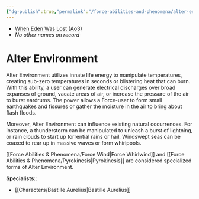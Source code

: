 ```yaml
---
{"dg-publish":true,"permalink":"/force-abilities-and-phenomena/alter-environment/","tags":["universal","alter","forcepower"],"noteIcon":"saber1"}
---
```


- [When Eden Was Lost (Ao3)](https://archiveofourown.org/works/19334440)
- *No other names on record*
# Alter Environment
Alter Environment utilizes innate life energy to manipulate temperatures, creating sub-zero temperatures in seconds or blistering heat that can burn. With this ability, a user can generate electrical discharges over broad expanses of ground, vacate areas of air, or increase the pressure of the air to burst eardrums. The power allows a Force-user to form small earthquakes and fissures or gather the moisture in the air to bring about flash floods. 

Moreover, Alter Environment can influence existing natural occurrences. For instance, a thunderstorm can be manipulated to unleash a burst of lightning, or rain clouds to start up torrential rains or hail. Windswept seas can be coaxed to rear up in massive waves or form whirlpools. 

[[Force Abilities & Phenomena/Force Wind\|Force Whirlwind]] and [[Force Abilities & Phenomena/Pyrokinesis\|Pyrokinesis]] are considered specialized forms of Alter Environment.

**Specialists**::
- [[Characters/Bastille Aurelius\|Bastille Aurelius]]